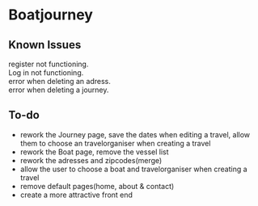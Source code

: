 # Boatjourney

Known Issues
-------------
register not functioning.   
Log in not functioning.   
error when deleting an adress.    
error when deleting a journey.    


To-do
---    
* rework the Journey page, save the dates when editing a travel, allow them to choose an travelorganiser when creating a travel
* rework the Boat page, remove the vessel list    
* rework the adresses and zipcodes(merge)   
* allow the user to choose a boat and travelorganiser when creating a travel        
* remove default pages(home, about & contact)   
* create a more attractive front end     
